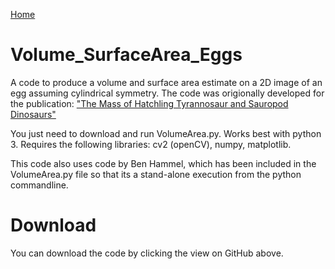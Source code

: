 <a href="https://thomasjoshd.github.io/">Home</a>
         
# Volume_SurfaceArea_Eggs
A code to produce a volume and surface area estimate on a 2D image of an egg assuming cylindrical symmetry.  The code was origionally developed for the publication: 
<a href="https://aapt.scitation.org/doi/full/10.1119/10.0001834">"The Mass of Hatchling Tyrannosaur and Sauropod Dinosaurs"</a>

You just need to download and run VolumeArea.py.  Works best with python 3.  Requires the following libraries:
cv2 (openCV),
numpy,
matplotlib.


This code also uses code by Ben Hammel, which has been included in the VolumeArea.py file so that its a stand-alone execution from the python commandline.

# Download

You can download the code by clicking the view on GitHub above.
